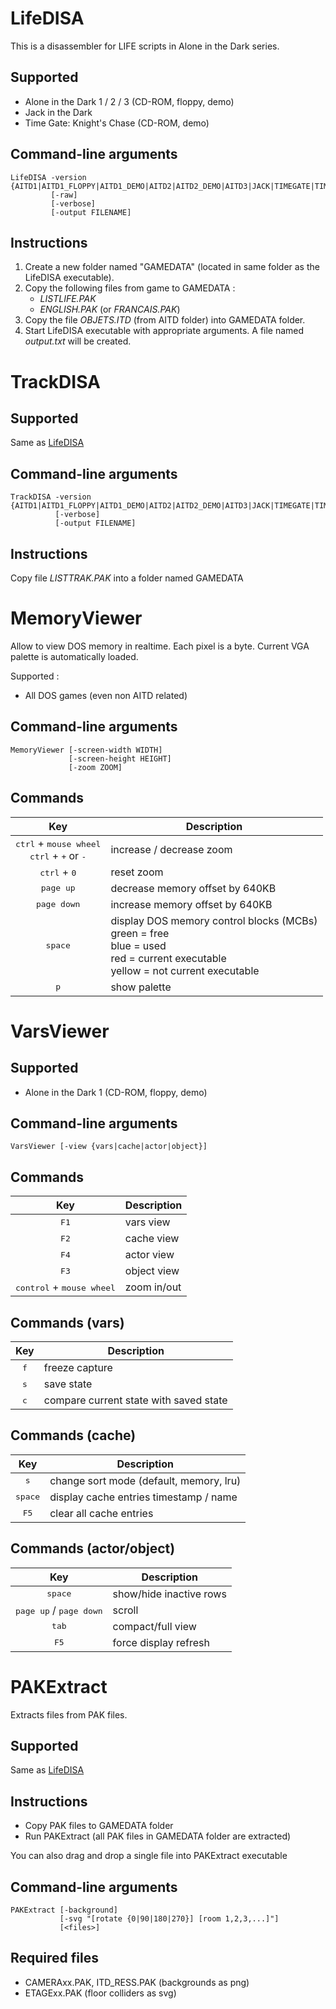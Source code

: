 # LifeDISA

This is a disassembler for LIFE scripts in Alone in the Dark series.

## Supported
* Alone in the Dark 1 / 2 / 3 (CD-ROM, floppy, demo)
* Jack in the Dark
* Time Gate: Knight's Chase (CD-ROM, demo)

## Command-line arguments
```
LifeDISA -version {AITD1|AITD1_FLOPPY|AITD1_DEMO|AITD2|AITD2_DEMO|AITD3|JACK|TIMEGATE|TIMEGATE_DEMO}
         [-raw]  
         [-verbose] 
         [-output FILENAME]
```

## Instructions 

1. Create a new folder named "GAMEDATA" (located in same folder as the LifeDISA executable).
2. Copy the following files from game to GAMEDATA :
   - *LISTLIFE.PAK*
   - *ENGLISH.PAK* (or *FRANCAIS.PAK*)
3. Copy the file *OBJETS.ITD* (from AITD folder) into GAMEDATA folder.
4. Start LifeDISA executable with appropriate arguments. A file named *output.txt* will be created.

# TrackDISA

## Supported 
Same as [LifeDISA](#LifeDISA)

## Command-line arguments
```
TrackDISA -version {AITD1|AITD1_FLOPPY|AITD1_DEMO|AITD2|AITD2_DEMO|AITD3|JACK|TIMEGATE|TIMEGATE_DEMO}
          [-verbose] 
          [-output FILENAME]
```

## Instructions  

Copy file *LISTTRAK.PAK* into a folder named GAMEDATA

# MemoryViewer

Allow to view DOS memory in realtime. Each pixel is a byte.
Current VGA palette is automatically loaded.

Supported :
* All DOS games (even non AITD related)

## Command-line arguments
```
MemoryViewer [-screen-width WIDTH]
             [-screen-height HEIGHT]
             [-zoom ZOOM]
```

## Commands
| Key | Description |
| :-: | - |
| <kbd>ctrl</kbd> + <kbd>mouse wheel</kbd> <br> <kbd>ctrl</kbd> + <kbd>+</kbd> or <kbd>-</kbd>| increase / decrease zoom
| <kbd>ctrl</kbd> + <kbd>0</kbd> | reset zoom
| <kbd>page up</kbd> | decrease memory offset by 640KB
| <kbd>page down</kbd> | increase memory offset by 640KB
| <kbd>space</kbd> | display DOS memory control blocks (MCBs)<br>green = free<br>blue = used<br>red = current executable<br>yellow = not current executable
| <kbd>p</kbd> | show palette

# VarsViewer

## Supported
* Alone in the Dark 1 (CD-ROM, floppy, demo)

## Command-line arguments
```
VarsViewer [-view {vars|cache|actor|object}]
```

## Commands 

| Key | Description |
| :-: | - |
| <kbd>F1</kbd> | vars view
| <kbd>F2</kbd> | cache view
| <kbd>F4</kbd> | actor view
| <kbd>F3</kbd> | object view
| <kbd>control</kbd> + <kbd>mouse wheel</kbd> | zoom in/out

## Commands (vars)
| Key | Description |
| :-: | - |
| <kbd>f</kbd> | freeze capture
| <kbd>s</kbd> | save state
| <kbd>c</kbd> | compare current state with saved state

## Commands (cache)
| Key | Description |
| :-: | - |
| <kbd>s</kbd> | change sort mode (default, memory, lru)
| <kbd>space</kbd> | display cache entries timestamp / name
| <kbd>F5</kbd> | clear all cache entries

## Commands (actor/object)
| Key | Description |
| :-: | - |
| <kbd>space</kbd> | show/hide inactive rows
| <kbd>page up</kbd> / <kbd>page down</kbd> | scroll
| <kbd>tab</kbd> | compact/full view
| <kbd>F5</kbd> | force display refresh

# PAKExtract

Extracts files from PAK files.

## Supported
Same as [LifeDISA](#LifeDISA)

## Instructions  
- Copy PAK files to GAMEDATA folder
- Run PAKExtract (all PAK files in GAMEDATA folder are extracted)

You can also drag and drop a single file into PAKExtract executable

## Command-line arguments
```
PAKExtract [-background]
           [-svg "[rotate {0|90|180|270}] [room 1,2,3,...]"]
           [<files>]
```

## Required files
- CAMERAxx.PAK, ITD_RESS.PAK (backgrounds as png)
- ETAGExx.PAK (floor colliders as svg)